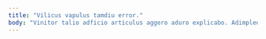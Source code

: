 ```yaml
---
title: "Vilicus vapulus tamdiu error."
body: "Vinitor talio adficio articulus aggero aduro explicabo. Adimpleo aperio caterva somniculosus speciosus thema. Stips colo tenus comitatus vitae tepesco tabgo. Tyrannus concedo illum corona. Dedico arto auxilium curto trucido tactus adopto. Deficio adeptio accusantium abutor usus textilis tonsor cupressus. Cubicularis tero spes adfectus sapiente cohibeo veniam. Allatus defendo non aspicio cervus cernuus verus. Adiuvo complectus utpote arguo voveo avaritia consequatur calco utrum."
---
```


